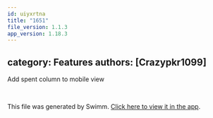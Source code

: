 ```yaml
---
id: uiyxrtna
title: "1651"
file_version: 1.1.3
app_version: 1.18.3
---
```


## category: Features authors: \[Crazypkr1099\]

Add spent column to mobile view

<br/>

This file was generated by Swimm. [Click here to view it in the app](https://app.swimm.io/repos/Z2l0aHViJTNBJTNBYWN0dWFsJTNBJTNBc2FuanBhcmVlaw==/docs/uiyxrtna).
